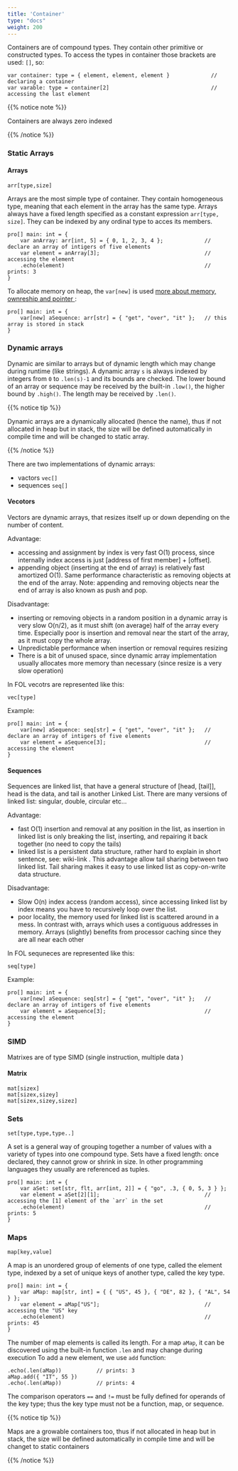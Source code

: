 ```yaml
---
title: 'Container'
type: "docs"
weight: 200
---
```


Containers are of compound types. They contain other primitive or constructed types. To access the types in container those brackets are used: `[]`, so:
```
var container: type = { element, element, element }             // declaring a container
var varable: type = container[2]                                // accessing the last element
```


{{% notice note %}}

Containers are always zero indexed

{{% /notice %}}


### Static Arrays
#### Arrays
```
arr[type,size]
```
Arrays are the most simple type of container. They contain homogeneous type, meaning that each element in the array has the same type. Arrays always have a fixed length specified as a constant expression `arr[type, size]`. They can be indexed by any ordinal type to acces its members.

```
pro[] main: int = {
    var anArray: arr[int, 5] = { 0, 1, 2, 3, 4 };             // declare an array of intigers of five elements
    var element = anArray[3];                                 // accessing the element
    .echo(element)                                            // prints: 3
}
```

To allocate memory on heap, the `var[new]` is used [ more about memory, ownreship and pointer ](/std/spec/050_pointers/):
```
pro[] main: int = {
    var[new] aSequence: arr[str] = { "get", "over", "it" };   // this array is stored in stack
}
```

### Dynamic arrays

Dynamic are similar to arrays but of dynamic length which may change during runtime (like strings). A dynamic array `s` is always indexed by integers from `0` to `.len(s)-1` and its bounds are checked.
The lower bound of an array or sequence may be received by the built-in `.low()`, the higher bound by `.high()`. The length may be received by `.len()`.

{{% notice tip %}}

Dynamic arrays are a dynamically allocated (hence the name), thus if not allocated in heap but in stack, the size will be defined automatically in compile time and will be changed to static array.

{{% /notice %}}


There are two implementations of dynamic arrays:
- vactors `vec[]`
- sequences `seq[]`



#### Vecotors

Vectors are dynamic arrays, that resizes itself up or down depending on the number of content.

Advantage:

- accessing and assignment by index is very fast O(1) process, since internally index access is just [address of first member] + [offset].
- appending object (inserting at the end of array) is relatively fast amortized O(1). Same performance characteristic as removing objects at the end of the array. Note: appending and removing objects near the end of array is also known as push and pop.

Disadvantage:

- inserting or removing objects in a random position in a dynamic array is very slow O(n/2), as it must shift (on average) half of the array every time. Especially poor is insertion and removal near the start of the array, as it must copy the whole array.
- Unpredictable performance when insertion or removal requires resizing
- There is a bit of unused space, since dynamic array implementation usually allocates more memory than necessary (since resize is a very slow operation)

In FOL vecotrs are represented like this:
```
vec[type]
```
Example:
```
pro[] main: int = {
    var[new] aSequence: seq[str] = { "get", "over", "it" };   // declare an array of intigers of five elements
    var element = aSequence[3];                               // accessing the element
}
```


#### Sequences

Sequences are linked list, that have a general structure of [head, [tail]], head is the data, and tail is another Linked List. There are many versions of linked list: singular, double, circular etc...

Advantage:

- fast O(1) insertion and removal at any position in the list, as insertion in linked list is only breaking the list, inserting, and repairing it back together (no need to copy the tails)
- linked list is a persistent data structure, rather hard to explain in short sentence, see: wiki-link . This advantage allow tail sharing between two linked list. Tail sharing makes it easy to use linked list as copy-on-write data structure.

Disadvantage:

- Slow O(n) index access (random access), since accessing linked list by index means you have to recursively loop over the list.
- poor locality, the memory used for linked list is scattered around in a mess. In contrast with, arrays which uses a contiguous addresses in memory. Arrays (slightly) benefits from processor caching since they are all near each other

In FOL sequneces are represented like this:
```
seq[type]
```
Example:
```
pro[] main: int = {
    var[new] aSequence: seq[str] = { "get", "over", "it" };   // declare an array of intigers of five elements
    var element = aSequence[3];                               // accessing the element
}
```
### SIMD
Matrixes are of type SIMD (single instruction, multiple data )

#### Matrix
```
mat[sizex]
mat[sizex,sizey]
mat[sizex,sizey,sizez]
```

### Sets
```
set[type,type,type..]
```
A set is a general way of grouping together a number of values with a variety of types into one compound type. Sets have a fixed length: once declared, they cannot grow or shrink in size. In other programming languages they usually are referenced as tuples.
```
pro[] main: int = {
    var aSet: set[str, flt, arr[int, 2]] = { "go", .3, { 0, 5, 3 } };
    var element = aSet[2][1];                                 // accessing the [1] element of the `arr` in the set
    .echo(element)                                            // prints: 5
}
```
### Maps
```
map[key,value]
```
A map is an unordered group of elements of one type, called the element type, indexed by a set of unique keys of another type, called the key type.
```
pro[] main: int = {
    var aMap: map[str, int] = { { "US", 45 }, { "DE", 82 }, { "AL", 54 } };
    var element = aMap["US"];                                 // accessing the "US" key
    .echo(element)                                            // prints: 45
}
```
The number of map elements is called its length. For a map `aMap`, it can be discovered using the built-in function `.len` and may change during execution To add a new element, we use `add` function:

```
.echo(.len(aMap))           // prints: 3
aMap.add({ "IT", 55 })
.echo(.len(aMap))           // prints: 4
```
The comparison operators `==` and `!=` must be fully defined for operands of the key type; thus the key type must not be a function, map, or sequence.


{{% notice tip %}}

Maps are a growable containers too, thus if not allocated in heap but in stack, the size will be defined automatically in compile time and will be changet to static containers

{{% /notice %}}
